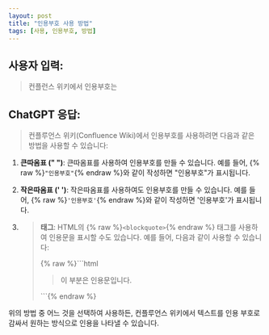 ```yaml
---
layout: post
title: "인용부호 사용 방법"
tags: [사용, 인용부호, 방법]
---
```


## 사용자 입력:
> 컨플런스 위키에서 인용부호는

## ChatGPT 응답:
> 컨플루언스 위키(Confluence Wiki)에서 인용부호를 사용하려면 다음과 같은 방법을 사용할 수 있습니다:

1. **큰따옴표 (" ")**: 큰따옴표를 사용하여 인용부호를 만들 수 있습니다. 예를 들어, {% raw %}`"인용부호"`{% endraw %}와 같이 작성하면 "인용부호"가 표시됩니다.

2. **작은따옴표 (' ')**: 작은따옴표를 사용하여도 인용부호를 만들 수 있습니다. 예를 들어, {% raw %}`'인용부호'`{% endraw %}와 같이 작성하면 '인용부호'가 표시됩니다.

3. **<blockquote> 태그**: HTML의 {% raw %}`<blockquote>`{% endraw %} 태그를 사용하여 인용문을 표시할 수도 있습니다. 예를 들어, 다음과 같이 사용할 수 있습니다:

   {% raw %}```html
   <blockquote>
   이 부분은 인용문입니다.
   </blockquote>
   ```{% endraw %}

위의 방법 중 어느 것을 선택하여 사용하든, 컨플루언스 위키에서 텍스트를 인용 부호로 감싸서 원하는 방식으로 인용을 나타낼 수 있습니다.

